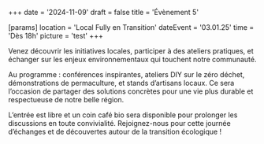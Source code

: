 +++
date = '2024-11-09'
draft = false
title = 'Évènement 5'

[params]
location = 'Local Fully en Transition'
dateEvent = '03.01.25'
time = 'Dès 18h'
picture = 'test'
+++

Venez découvrir les initiatives locales, participer à des ateliers pratiques, et échanger sur les enjeux environnementaux qui touchent notre communauté.

<!--more-->

Au programme : conférences inspirantes, ateliers DIY sur le zéro déchet, démonstrations de permaculture, et stands d’artisans locaux. Ce sera l’occasion de partager des solutions concrètes pour une vie plus durable et respectueuse de notre belle région.

L’entrée est libre et un coin café bio sera disponible pour prolonger les discussions en toute convivialité. Rejoignez-nous pour cette journée d’échanges et de découvertes autour de la transition écologique !

